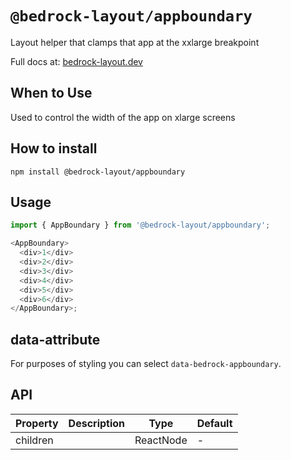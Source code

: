 # `@bedrock-layout/appboundary`

Layout helper that clamps that app at the xxlarge breakpoint

Full docs at: [bedrock-layout.dev](https://bedrock-layout.dev/)

## When to Use

Used to control the width of the app on xlarge screens

## How to install

`npm install @bedrock-layout/appboundary`

## Usage

```javascript
import { AppBoundary } from '@bedrock-layout/appboundary';

<AppBoundary>
  <div>1</div>
  <div>2</div>
  <div>3</div>
  <div>4</div>
  <div>5</div>
  <div>6</div>
</AppBoundary>;
```

## data-attribute

For purposes of styling you can select `data-bedrock-appboundary`.

## API

| Property | Description | Type      | Default |
| -------- | ----------- | --------- | ------- |
| children |             | ReactNode | -       |
